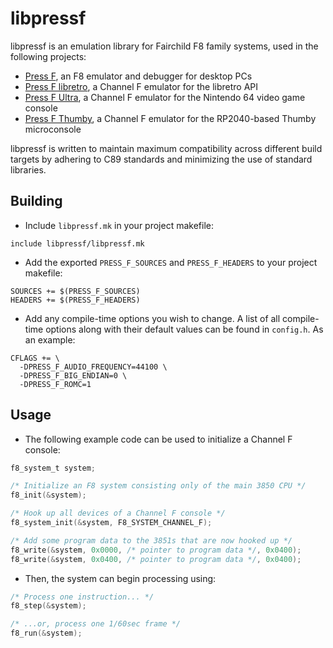 # libpressf

libpressf is an emulation library for Fairchild F8 family systems, used in the following projects:

- [Press F](https://github.com/celerizer/Press-F), an F8 emulator and debugger for desktop PCs
- [Press F libretro](https://github.com/celerizer/Press-F-libretro), a Channel F emulator for the libretro API
- [Press F Ultra](https://github.com/celerizer/Press-F-Ultra), a Channel F emulator for the Nintendo 64 video game console
- [Press F Thumby](https://github.com/celerizer/Press-F-Thumby), a Channel F emulator for the RP2040-based Thumby microconsole

libpressf is written to maintain maximum compatibility across different build targets by adhering to C89 standards and minimizing the use of standard libraries.

## Building

- Include `libpressf.mk` in your project makefile:

```make
include libpressf/libpressf.mk
```

- Add the exported `PRESS_F_SOURCES` and `PRESS_F_HEADERS` to your project makefile:

```make
SOURCES += $(PRESS_F_SOURCES)
HEADERS += $(PRESS_F_HEADERS)
```

- Add any compile-time options you wish to change. A list of all compile-time options along with their default values can be found in `config.h`. As an example:

```make
CFLAGS += \
  -DPRESS_F_AUDIO_FREQUENCY=44100 \
  -DPRESS_F_BIG_ENDIAN=0 \
  -DPRESS_F_ROMC=1
```

## Usage

- The following example code can be used to initialize a Channel F console:

```c
f8_system_t system;

/* Initialize an F8 system consisting only of the main 3850 CPU */
f8_init(&system);

/* Hook up all devices of a Channel F console */
f8_system_init(&system, F8_SYSTEM_CHANNEL_F);

/* Add some program data to the 3851s that are now hooked up */
f8_write(&system, 0x0000, /* pointer to program data */, 0x0400);
f8_write(&system, 0x0400, /* pointer to program data */, 0x0400);
```

- Then, the system can begin processing using:

```c
/* Process one instruction... */
f8_step(&system);

/* ...or, process one 1/60sec frame */
f8_run(&system);
```
